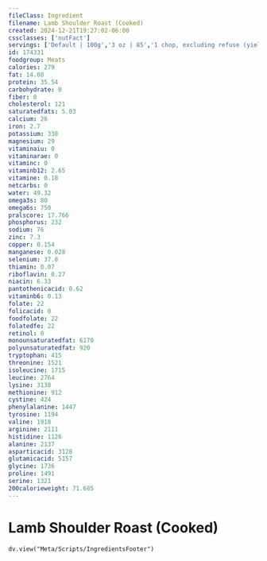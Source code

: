 ```yaml
---
fileClass: Ingredient
filename: Lamb Shoulder Roast (Cooked)
created: 2024-12-21T19:27:02-06:00
cssclasses: ['nutFact']
servings: ['Default | 100g','3 oz | 85','1 chop, excluding refuse (yield from 1 raw chop, with refuse, weighing 160 g) | 55']
id: 174331
foodgroup: Meats
calories: 279
fat: 14.08
protein: 35.54
carbohydrate: 0
fiber: 0
cholesterol: 121
saturatedfats: 5.03
calcium: 26
iron: 2.7
potassium: 338
magnesium: 29
vitaminaiu: 0
vitaminarae: 0
vitaminc: 0
vitaminb12: 2.65
vitamine: 0.18
netcarbs: 0
water: 49.32
omega3s: 80
omega6s: 750
pralscore: 17.766
phosphorus: 232
sodium: 76
zinc: 7.3
copper: 0.154
manganese: 0.028
selenium: 37.8
thiamin: 0.07
riboflavin: 0.27
niacin: 6.33
pantothenicacid: 0.62
vitaminb6: 0.13
folate: 22
folicacid: 0
foodfolate: 22
folatedfe: 22
retinol: 0
monounsaturatedfat: 6170
polyunsaturatedfat: 920
tryptophan: 415
threonine: 1521
isoleucine: 1715
leucine: 2764
lysine: 3138
methionine: 912
cystine: 424
phenylalanine: 1447
tyrosine: 1194
valine: 1918
arginine: 2111
histidine: 1126
alanine: 2137
asparticacid: 3128
glutamicacid: 5157
glycine: 1736
proline: 1491
serine: 1321
200calorieweight: 71.685
---
```


# Lamb Shoulder Roast (Cooked)

```dataviewjs
dv.view("Meta/Scripts/IngredientsFooter")
```